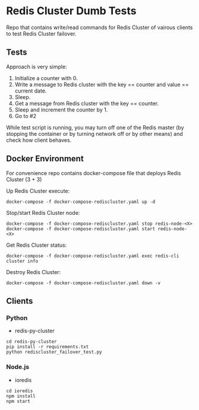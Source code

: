 # Redis Cluster Dumb Tests

Repo that contains write/read commands for Redis Cluster of vairous clients to test Redis Cluster failover.

## Tests

Approach is very simple:

1. Initialize a counter with 0.
2. Write a message to Redis cluster with the key == counter and value == current date.
3. Sleep.
4. Get a message from Redis cluster with the key == counter.
5. Sleep and increment the counter by 1.
6. Go to \#2

While test script is running, you may turn off one of the Redis master (by stopping the container or by turning network off or by other means) and check how client behaves.

## Docker Environment

For convenience repo contains docker-compose file that deploys Redis Cluster (3 + 3)

Up Redis Cluster execute:

```
docker-compose -f docker-compose-rediscluster.yaml up -d
```

Stop/start Redis Cluster node:

```
docker-compose -f docker-compose-rediscluster.yaml stop redis-node-<X>
docker-compose -f docker-compose-rediscluster.yaml start redis-node-<X>
```

Get Redis Cluster status:

```
docker-compose -f docker-compose-rediscluster.yaml exec redis-cli cluster info
```

Destroy Redis Cluster:

```
docker-compose -f docker-compose-rediscluster.yaml down -v
```

## Clients

### Python

- redis-py-cluster

```
cd redis-py-cluster
pip install -r requirements.txt
python rediscluster_failover_test.py 
```

### Node.js

- ioredis

```
cd ioredis
npm install
npm start
```
